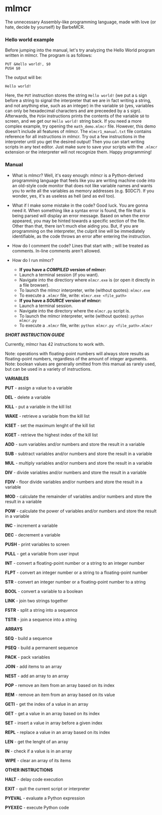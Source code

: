 # mlmcr
The unnecessary Assembly-like programming language, made with love (or hate, decide by yourself) by BarbeMCR.

### Hello world example
Before jumping into the manual, let's try analyzing the Hello World program written in mlmcr.
The program is as follows:
```
PUT &Hello world!, $0
PUSH $0
```
The output will be:
```
Hello world!
```
Here, the `PUT` instruction stores the string `Hello world!` (we put a `&` sign before a string to signal the interpreter that we are in fact writing a string, and not anything else, such as an integer) in the variable `$0` (yes, variables can only be hexadecimal characters and are preceeded by a `$` sign).
Afterwards, the `PUSH` instructions prints the contents of the variable `$0` to screen, and we get our `Hello world!` string back.
If you need a more complex example, try opening the `math_demo.mlmcr` file. However, this demo doesn't include all features of mlmcr.
The `mlmcr1_manual.txt` file contains reference for all instructions in mlmcr. Try out a few instructions in the interpreter until you get the desired output! Then you can start writing scripts in any text editor. Just make sure to save your scripts with the `.mlmcr` extension or the interpreter will not recognize them. Happy programming!

### Manual

- What is mlmcr?
Well, it's easy enough: mlmcr is a Python-derived programming language that feels like you are writing machine code into an old-style code monitor that does not like variable names and wants you to write all the variables as memory addresses (e.g. $0DC7). If you wonder, yes, it's as useless as hell (and as evil too).

- What if I make some mistake in the code?
Good luck. You are gonna need it. When something like a syntax error is found, the file that is being parsed will display an error message. Based on when the error appeared, you may be hinted towards a specific section of the file. Other than that, there isn't much else aiding you. But, if you are programming on the interpreter, the culprit line will be immediately identifiable, as the code throws an error after entering the instruction.

- How do I comment the code?
Lines that start with ; will be treated as comments. In-line comments aren't allowed.

- How do I run mlmcr?
  - __If you have a *COMPILED* version of mlmcr:__
  - Launch a terminal session (if you want).
  - Navigate into the directiory where `mlmcr.exe` is (or open it directly in a file browser).
  - To launch the mlmcr interpreter, write (without quotes): `mlmcr.exe`
  - To execute a `.mlmcr` file, write: `mlmcr.exe <file_path>`
  - __If you have a *SOURCE* version of mlmcr:__
  - Launch a terminal session.
  - Navigate into the directory where the `mlmcr.py` script is.
  - To launch the mlmcr interpreter, write (without quotes): `python mlmcr.py`
  - To execute a `.mlmcr` file, write: `python mlmcr.py <file_path>.mlmcr`

*__SHORT INSTRUCTION GUIDE__*

Currently, mlmcr has 42 instructions to work with.

Note: operations with floating-point numbers will always store results as floating-point numbers, regardless of the amount of integer arguments.
Note: boolean values are generally omitted from this manual as rarely used, but can be used in a variety of instructions.

**VARIABLES**

**PUT** - assign a value to a variable

**DEL** - delete a variable

**KILL** - put a variable in the kill list

**WAKE** - retrieve a variable from the kill list

**KSET** - set the maximum lenght of the kill list

**KGET** - retrieve the highest index of the kill list

**ADD** - sum variables and/or numbers and store the result in a variable

**SUB** - subtract variables and/or numbers and store the result in a variable

**MUL** - multiply variables and/or numbers and store the result in a variable

**DIV** - divide variables and/or numbers and store the result in a variable

**FDIV** - floor divide variables and/or numbers and store the result in a variable

**MOD** - calculate the remainder of variables and/or numbers and store the result in a variable

**POW** - calculate the power of variables and/or numbers and store the result in a variable

**INC** - increment a variable

**DEC** - decrement a variable

**PUSH** - print variables to screen

**PULL** - get a variable from user input

**INT** - convert a floating-point number or a string to an integer number

**FLPT** - convert an integer number or a string to a floating-point number

**STR** - convert an integer number or a floating-point number to a string

**BOOL** - convert a variable to a boolean

**LINK** - join two strings together

**FSTR** - split a string into a sequence

**TSTR** - join a sequence into a string

**ARRAYS**

**SEQ** - build a sequence

**PSEQ** - build a permanent sequence

**PACK** - pack variables

**JOIN** - add items to an array

**NEST** - add an array to an array

**POP** - remove an item from an array based on its index

**REM** - remove an item from an array based on its value

**GETI** - get the index of a value in an array

**GET** - get a value in an array based on its index

**SET** - insert a value in array before a given index

**REPL** - replace a value in an array based on its index

**LEN** - get the lenght of an array

**IN** - check if a value is in an array

**WIPE** - clear an array of its items

**OTHER INSTRUCTIONS**

**HALT** - delay code execution

**EXIT** - quit the current script or interpreter

**PYEVAL** - evaluate a Python expression

**PYEXEC** - execute Python code
